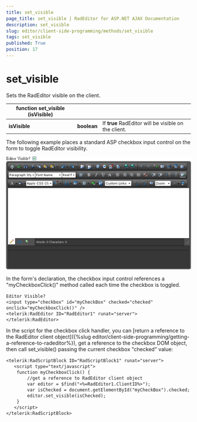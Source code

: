 ```yaml
---
title: set_visible
page_title: set_visible | RadEditor for ASP.NET AJAX Documentation
description: set_visible
slug: editor/client-side-programming/methods/set_visible
tags: set_visible
published: True
position: 17
---
```


# set_visible


Sets the RadEditor visible on the client.


|  **function**  **set_visible (isVisible)**  |  |  |
| ------ | ------ | ------ |
| **isVisible** | **boolean** |If **true** RadEditor will be visible on the client.|

The following example places a standard ASP checkbox input control on the form to toggle RadEditor visibility.

![](images/editor-clientapi001.png)

In the form's declaration, the checkbox input control references a "myCheckboxClick()" method called each time the checkbox is toggled.

````ASP.NET
Editor Visible?
<input type="checkbox" id="myCheckBox" checked="checked" onclick="myCheckboxClick()" />
<telerik:RadEditor ID="RadEditor1" runat="server">
</telerik:RadEditor>
````


In the script for the checkbox click handler, you can [return a reference to the RadEditor client object]({%slug editor/client-side-programming/getting-a-reference-to-radeditor%}), get a reference to the checkbox DOM object, then call set_visible() passing the current checkbox "checked" value:

````ASP.NET
<telerik:RadScriptBlock ID="RadScriptBlock1" runat="server">
   <script type="text/javascript">
	function myCheckboxClick() {
		//get a reference to RadEditor client object
		var editor = $find("<%=RadEditor1.ClientID%>");
		var isChecked = document.getElementById("myCheckBox").checked;
		editor.set_visible(isChecked);
	}        
   </script>
</telerik:RadScriptBlock> 
````


